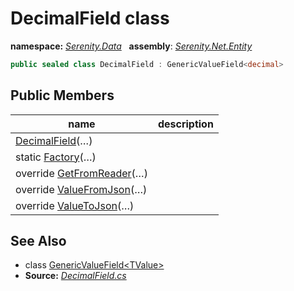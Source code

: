 # DecimalField class
**namespace:** *[Serenity.Data](../README.md#serenity.data-namespace)*   **assembly**: *[Serenity.Net.Entity](../README.md)*

```csharp
public sealed class DecimalField : GenericValueField<decimal>
```

## Public Members

| name | description |
| --- | --- |
| [DecimalField](DecimalField/DecimalField.md)(…) |  |
| static [Factory](DecimalField/Factory.md)(…) |  |
| override [GetFromReader](DecimalField/GetFromReader.md)(…) |  |
| override [ValueFromJson](DecimalField/ValueFromJson.md)(…) |  |
| override [ValueToJson](DecimalField/ValueToJson.md)(…) |  |

## See Also

* class [GenericValueField&lt;TValue&gt;](GenericValueField-1.md)
* **Source:** *[DecimalField.cs](https://github.com/serenity-is/Serenity/blob/master/src/Serenity.Net.Entity/FieldTypes/DecimalField.cs)*